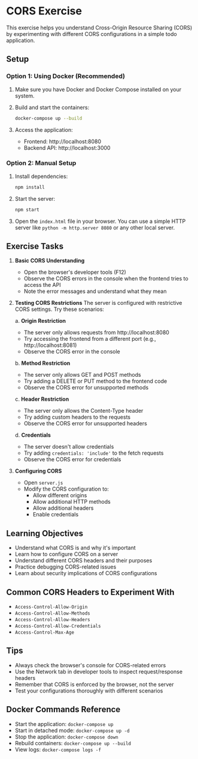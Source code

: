 # CORS Exercise

This exercise helps you understand Cross-Origin Resource Sharing (CORS) by experimenting with different CORS configurations in a simple todo application.

## Setup

### Option 1: Using Docker (Recommended)

1. Make sure you have Docker and Docker Compose installed on your system.

2. Build and start the containers:
   ```bash
   docker-compose up --build
   ```

3. Access the application:
   - Frontend: http://localhost:8080
   - Backend API: http://localhost:3000

### Option 2: Manual Setup

1. Install dependencies:
   ```bash
   npm install
   ```

2. Start the server:
   ```bash
   npm start
   ```

3. Open the `index.html` file in your browser. You can use a simple HTTP server like `python -m http.server 8080` or any other local server.

## Exercise Tasks

1. **Basic CORS Understanding**
   - Open the browser's developer tools (F12)
   - Observe the CORS errors in the console when the frontend tries to access the API
   - Note the error messages and understand what they mean

2. **Testing CORS Restrictions**
   The server is configured with restrictive CORS settings. Try these scenarios:

   a. **Origin Restriction**
   - The server only allows requests from http://localhost:8080
   - Try accessing the frontend from a different port (e.g., http://localhost:8081)
   - Observe the CORS error in the console

   b. **Method Restriction**
   - The server only allows GET and POST methods
   - Try adding a DELETE or PUT method to the frontend code
   - Observe the CORS error for unsupported methods

   c. **Header Restriction**
   - The server only allows the Content-Type header
   - Try adding custom headers to the requests
   - Observe the CORS error for unsupported headers

   d. **Credentials**
   - The server doesn't allow credentials
   - Try adding `credentials: 'include'` to the fetch requests
   - Observe the CORS error for credentials

3. **Configuring CORS**
   - Open `server.js`
   - Modify the CORS configuration to:
     - Allow different origins
     - Allow additional HTTP methods
     - Allow additional headers
     - Enable credentials

## Learning Objectives

- Understand what CORS is and why it's important
- Learn how to configure CORS on a server
- Understand different CORS headers and their purposes
- Practice debugging CORS-related issues
- Learn about security implications of CORS configurations

## Common CORS Headers to Experiment With

- `Access-Control-Allow-Origin`
- `Access-Control-Allow-Methods`
- `Access-Control-Allow-Headers`
- `Access-Control-Allow-Credentials`
- `Access-Control-Max-Age`

## Tips

- Always check the browser's console for CORS-related errors
- Use the Network tab in developer tools to inspect request/response headers
- Remember that CORS is enforced by the browser, not the server
- Test your configurations thoroughly with different scenarios

## Docker Commands Reference

- Start the application: `docker-compose up`
- Start in detached mode: `docker-compose up -d`
- Stop the application: `docker-compose down`
- Rebuild containers: `docker-compose up --build`
- View logs: `docker-compose logs -f` 